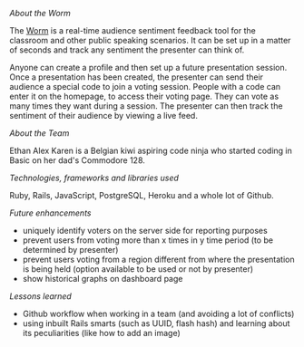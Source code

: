 *About the Worm*

The [Worm](http://theworm.herokuapp.com/) is a real-time audience sentiment feedback tool for the classroom and other public speaking scenarios.
It can be set up in a matter of seconds and track any sentiment the presenter can think of.

Anyone can create a profile and then set up a future presentation session. Once a presentation has been created,
the presenter can send their audience a special code to join a voting session.
People with a code can enter it on the homepage, to access their voting page. They can vote as many times they want during a session.
The presenter can then track the sentiment of their audience by viewing a live feed.

*About the Team*

Ethan
Alex
Karen is a Belgian kiwi aspiring code ninja who started coding in Basic on her dad's Commodore 128.

*Technologies, frameworks and libraries used*

Ruby, Rails, JavaScript, PostgreSQL, Heroku and a whole lot of Github.

*Future enhancements*

* uniquely identify voters on the server side for reporting purposes
* prevent users from voting more than x times in y time period (to be determined by presenter)
* prevent users voting from a region different from where the presentation is being held (option
  available to be used or not by presenter)
* show historical graphs on dashboard page

*Lessons learned*

* Github workflow when working in a team (and avoiding a lot of conflicts)
* using inbuilt Rails smarts (such as UUID, flash hash) and learning about its peculiarities (like how to add an image)
